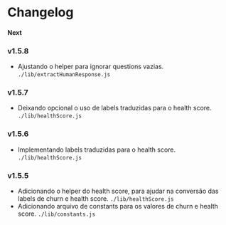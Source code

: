 # Changelog
#### Next
<!--
## Versioning Scheme

We follow the principles of Semantic Versioning (SemVer):

    MAJOR version (X.0.0):
        Incremented for incompatible API changes or significant changes that may require modifications in existing implementations.
        Reset the MINOR and PATCH versions to 0.

    MINOR version (0.X.0):
        Incremented for backward-compatible new features or enhancements.
        Reset the PATCH version to 0.

    PATCH version (0.0.X):
        Incremented for backward-compatible bug fixes or small improvements.
-->
### v1.5.8
- Ajustando o helper para ignorar questions vazias.
    `./lib/extractHumanResponse.js`
### v1.5.7
- Deixando opcional o uso de labels traduzidas para o health score.
    `./lib/healthScore.js`
### v1.5.6
- Implementando labels traduzidas para o health score.
    `./lib/healthScore.js`
### v1.5.5
- Adicionando o helper do health score, para ajudar na conversão das labels de churn e health score.
    `./lib/healthScore.js`
- Adicionando arquivo de constants para os valores de churn e health score.
    `./lib/constants.js`
